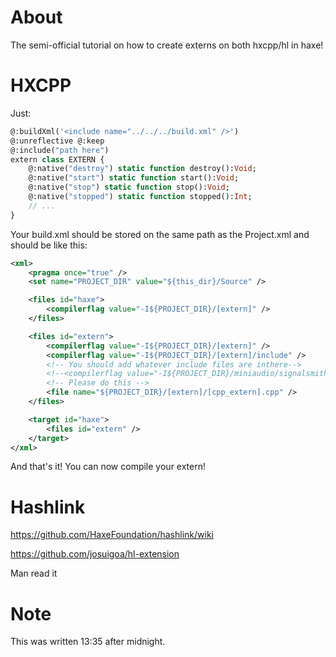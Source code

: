 About
===

The semi-official tutorial on how to create externs on both hxcpp/hl in haxe!

HXCPP
===

Just:
```haxe
@:buildXml('<include name="../../../build.xml" />')
@:unreflective @:keep
@:include("path here")
extern class EXTERN {
	@:native("destroy") static function destroy():Void;
	@:native("start") static function start():Void;
	@:native("stop") static function stop():Void;
	@:native("stopped") static function stopped():Int;
    // ...
}
```

Your build.xml should be stored on the same path as the Project.xml and should be like this:
```xml
<xml>
	<pragma once="true" />
	<set name="PROJECT_DIR" value="${this_dir}/Source" />

	<files id="haxe">
		<compilerflag value="-I${PROJECT_DIR}/[extern]" />
	</files>

	<files id="extern">
		<compilerflag value="-I${PROJECT_DIR}/[extern]" />
		<compilerflag value="-I${PROJECT_DIR}/[extern]/include" />
        <!-- You should add whatever include files are inthere-->
		<!--<compilerflag value="-I${PROJECT_DIR}/miniaudio/signalsmith-stretch" />-->
        <!-- Please do this -->
		<file name="${PROJECT_DIR}/[extern]/[cpp_extern].cpp" />
	</files>

	<target id="haxe">
		<files id="extern" />
	</target>
</xml>
```

And that's it! You can now compile your extern!

Hashlink
===

https://github.com/HaxeFoundation/hashlink/wiki

https://github.com/josuigoa/hl-extension

Man read it

Note
===

This was written 13:35 after midnight.